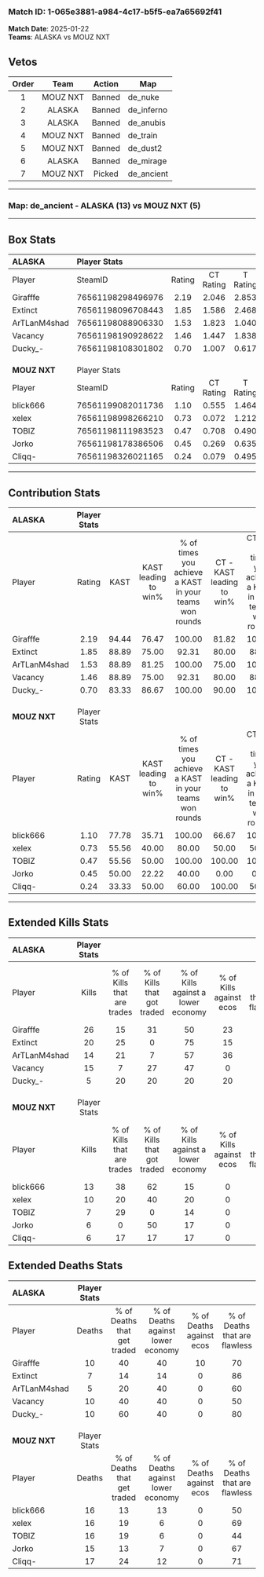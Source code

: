 ### Match ID: 1-065e3881-a984-4c17-b5f5-ea7a65692f41  
**Match Date**: 2025-01-22  
**Teams**: ALASKA vs MOUZ NXT  

## Vetos  

| Order | Team | Action | Map |
| :---: | :--: | :----: | --- |
| 1 | MOUZ NXT | Banned | de_nuke |
| 2 | ALASKA | Banned | de_inferno |
| 3 | ALASKA | Banned | de_anubis |
| 4 | MOUZ NXT | Banned | de_train |
| 5 | MOUZ NXT | Banned | de_dust2 |
| 6 | ALASKA | Banned | de_mirage |
| 7 | MOUZ NXT | Picked | de_ancient |

---  

### **Map**: de_ancient - ALASKA (13) vs MOUZ NXT (5)  
---  

## Box Stats  

| **ALASKA**   | Player Stats      |        |           |          |       |       |       |         |        |      |     |
| :- | :- | :-: | :-: | :-: | :-: | :-: | :-: | :-: | :-: | :-: | :-: |
| Player       | SteamID           | Rating | CT Rating | T Rating | KAST  |  ADR  | Kills | Assists | Deaths | K/D  | HS% |
| Girafffe     | 76561198298496976 |  2.19  |   2.046   |  2.853   | 94.44 | 143.1 |  26   |    6    |   10   | 2.60 | 61  |
| Extinct      | 76561198096708443 |  1.85  |   1.586   |  2.468   | 88.89 | 112.2 |  20   |    5    |   7    | 2.86 | 45  |
| ArTLanM4shad | 76561198088906330 |  1.53  |   1.823   |  1.040   | 88.89 | 81.3  |  14   |    6    |   5    | 2.80 | 28  |
| Vacancy      | 76561198190928622 |  1.46  |   1.447   |  1.838   | 88.89 | 92.8  |  15   |    5    |   10   | 1.50 | 53  |
| Ducky_-      | 76561198108301802 |  0.70  |   1.007   |  0.617   | 83.33 | 21.6  |   5   |    3    |   10   | 0.50 | 40  |
|              |                   |        |           |          |       |       |       |         |        |      |     |
|              |                   |        |           |          |       |       |       |         |        |      |     |
|              |                   |        |           |          |       |       |       |         |        |      |     |
| **MOUZ NXT** | Player Stats      |        |           |          |       |       |       |         |        |      |     |
| Player       | SteamID           | Rating | CT Rating | T Rating | KAST  |  ADR  | Kills | Assists | Deaths | K/D  | HS% |
| blick666     | 76561199082011736 |  1.10  |   0.555   |  1.464   | 77.78 | 96.7  |  13   |    2    |   16   | 0.81 | 53  |
| xelex        | 76561198998266210 |  0.73  |   0.072   |  1.212   | 55.56 | 74.1  |  10   |    4    |   16   | 0.63 | 100 |
| TOBlZ        | 76561198111983523 |  0.47  |   0.708   |  0.490   | 55.56 | 38.2  |   7   |    4    |   16   | 0.44 | 28  |
| Jorko        | 76561198178386506 |  0.45  |   0.269   |  0.635   | 50.00 | 53.8  |   6   |    2    |   15   | 0.40 | 50  |
| Cliqq-       | 76561198326021165 |  0.24  |   0.079   |  0.495   | 33.33 | 44.1  |   6   |    1    |   17   | 0.35 | 83  |
---  

## Contribution Stats  

| **ALASKA**   | Player Stats |       |                      |                                                        |                           |                                                             |                          |                                                            |
| :- | :-: | :-: | :-: | :-: | :-: | :-: | :-: | :-: |
| Player       |    Rating    | KAST  | KAST leading to win% | % of times you achieve a KAST in your teams won rounds | CT - KAST leading to win% | CT - % of times you achieve a KAST in your teams won rounds | T - KAST leading to win% | T - % of times you achieve a KAST in your teams won rounds |
| Girafffe     |     2.19     | 94.44 |        76.47         |                         100.00                         |           81.82           |                           100.00                            |          66.67           |                           100.00                           |
| Extinct      |     1.85     | 88.89 |        75.00         |                         92.31                          |           80.00           |                            88.89                            |          66.67           |                           100.00                           |
| ArTLanM4shad |     1.53     | 88.89 |        81.25         |                         100.00                         |           75.00           |                           100.00                            |          100.00          |                           100.00                           |
| Vacancy      |     1.46     | 88.89 |        75.00         |                         92.31                          |           80.00           |                            88.89                            |          66.67           |                           100.00                           |
| Ducky_-      |     0.70     | 83.33 |        86.67         |                         100.00                         |           90.00           |                           100.00                            |          80.00           |                           100.00                           |
|              |              |       |                      |                                                        |                           |                                                             |                          |                                                            |
|              |              |       |                      |                                                        |                           |                                                             |                          |                                                            |
|              |              |       |                      |                                                        |                           |                                                             |                          |                                                            |
| **MOUZ NXT** | Player Stats |       |                      |                                                        |                           |                                                             |                          |                                                            |
| Player       |    Rating    | KAST  | KAST leading to win% | % of times you achieve a KAST in your teams won rounds | CT - KAST leading to win% | CT - % of times you achieve a KAST in your teams won rounds | T - KAST leading to win% | T - % of times you achieve a KAST in your teams won rounds |
| blick666     |     1.10     | 77.78 |        35.71         |                         100.00                         |           66.67           |                           100.00                            |          27.27           |                           100.00                           |
| xelex        |     0.73     | 55.56 |        40.00         |                         80.00                          |           50.00           |                            50.00                            |          37.50           |                           100.00                           |
| TOBlZ        |     0.47     | 55.56 |        50.00         |                         100.00                         |          100.00           |                           100.00                            |          37.50           |                           100.00                           |
| Jorko        |     0.45     | 50.00 |        22.22         |                         40.00                          |           0.00            |                            0.00                             |          28.57           |                           66.67                            |
| Cliqq-       |     0.24     | 33.33 |        50.00         |                         60.00                          |          100.00           |                            50.00                            |          40.00           |                           66.67                            |
---  

## Extended Kills Stats  

| **ALASKA**   | Player Stats |                            |                            |                                    |                         |                              |                                 |                                       |                    |           |
| :- | :-: | :-: | :-: | :-: | :-: | :-: | :-: | :-: | :-: | :-: |
| Player       |    Kills     | % of Kills that are trades | % of Kills that got traded | % of Kills against a lower economy | % of Kills against ecos | % of Kills that are flawless | % of Kills that are close duels | % of Kills that are assisted by flash | Pistol Round Kills | AWP Kills |
| Girafffe     |      26      |             15             |             31             |                 50                 |           23            |              54              |               12                |                   4                   |         1          |     0     |
| Extinct      |      20      |             25             |             0              |                 75                 |           15            |              60              |                5                |                   0                   |         1          |     0     |
| ArTLanM4shad |      14      |             21             |             7              |                 57                 |           36            |              79              |               14                |                   7                   |         2          |     6     |
| Vacancy      |      15      |             7              |             27             |                 47                 |            0            |              53              |                7                |                  13                   |         5          |     0     |
| Ducky_-      |      5       |             20             |             20             |                 20                 |           20            |              60              |                0                |                   0                   |         1          |     0     |
|              |              |                            |                            |                                    |                         |                              |                                 |                                       |                    |           |
|              |              |                            |                            |                                    |                         |                              |                                 |                                       |                    |           |
|              |              |                            |                            |                                    |                         |                              |                                 |                                       |                    |           |
| **MOUZ NXT** | Player Stats |                            |                            |                                    |                         |                              |                                 |                                       |                    |           |
| Player       |    Kills     | % of Kills that are trades | % of Kills that got traded | % of Kills against a lower economy | % of Kills against ecos | % of Kills that are flawless | % of Kills that are close duels | % of Kills that are assisted by flash | Pistol Round Kills | AWP Kills |
| blick666     |      13      |             38             |             62             |                 15                 |            0            |              62              |                0                |                  15                   |         0          |     0     |
| xelex        |      10      |             20             |             40             |                 20                 |            0            |              60              |               10                |                  10                   |         2          |     0     |
| TOBlZ        |      7       |             29             |             0              |                 14                 |            0            |              86              |               14                |                   0                   |         1          |     0     |
| Jorko        |      6       |             0              |             50             |                 17                 |            0            |              67              |                0                |                   0                   |         1          |     2     |
| Cliqq-       |      6       |             17             |             17             |                 17                 |            0            |              83              |                0                |                  17                   |         0          |     0     |
## Extended Deaths Stats  

| **ALASKA**   | Player Stats |                             |                                   |                          |                               |                            |                           |               |
| :- | :-: | :-: | :-: | :-: | :-: | :-: | :-: | :-: |
| Player       |    Deaths    | % of Deaths that get traded | % of Deaths against lower economy | % of Deaths against ecos | % of Deaths that are flawless | % of Deaths that are close | % of Deaths while blinded | Deaths to AWP |
| Girafffe     |      10      |             40              |                40                 |            10            |              70               |             0              |            10             |       0       |
| Extinct      |      7       |             14              |                14                 |            0             |              86               |             14             |             0             |       1       |
| ArTLanM4shad |      5       |             20              |                40                 |            0             |              60               |             0              |             0             |       0       |
| Vacancy      |      10      |             40              |                40                 |            0             |              50               |             10             |            20             |       0       |
| Ducky_-      |      10      |             60              |                40                 |            0             |              80               |             0              |            10             |       1       |
|              |              |                             |                                   |                          |                               |                            |                           |               |
|              |              |                             |                                   |                          |                               |                            |                           |               |
|              |              |                             |                                   |                          |                               |                            |                           |               |
| **MOUZ NXT** | Player Stats |                             |                                   |                          |                               |                            |                           |               |
| Player       |    Deaths    | % of Deaths that get traded | % of Deaths against lower economy | % of Deaths against ecos | % of Deaths that are flawless | % of Deaths that are close | % of Deaths while blinded | Deaths to AWP |
| blick666     |      16      |             13              |                13                 |            0             |              50               |             13             |            13             |       1       |
| xelex        |      16      |             19              |                 6                 |            0             |              69               |             13             |             0             |       2       |
| TOBlZ        |      16      |             19              |                 6                 |            0             |              44               |             6              |             6             |       0       |
| Jorko        |      15      |             13              |                 7                 |            0             |              67               |             7              |             0             |       3       |
| Cliqq-       |      17      |             24              |                12                 |            0             |              71               |             6              |             6             |       0       |
